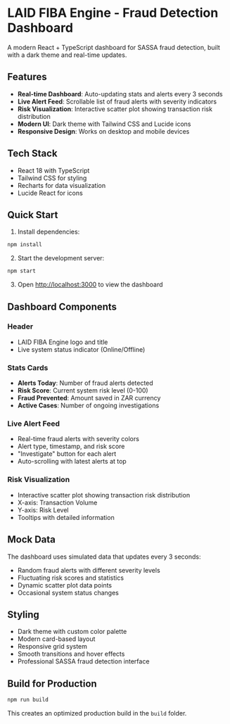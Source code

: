 # LAID FIBA Engine - Fraud Detection Dashboard

A modern React + TypeScript dashboard for SASSA fraud detection, built with a dark theme and real-time updates.

## Features

- **Real-time Dashboard**: Auto-updating stats and alerts every 3 seconds
- **Live Alert Feed**: Scrollable list of fraud alerts with severity indicators
- **Risk Visualization**: Interactive scatter plot showing transaction risk distribution
- **Modern UI**: Dark theme with Tailwind CSS and Lucide icons
- **Responsive Design**: Works on desktop and mobile devices

## Tech Stack

- React 18 with TypeScript
- Tailwind CSS for styling
- Recharts for data visualization
- Lucide React for icons

## Quick Start

1. Install dependencies:
```bash
npm install
```

2. Start the development server:
```bash
npm start
```

3. Open [http://localhost:3000](http://localhost:3000) to view the dashboard

## Dashboard Components

### Header
- LAID FIBA Engine logo and title
- Live system status indicator (Online/Offline)

### Stats Cards
- **Alerts Today**: Number of fraud alerts detected
- **Risk Score**: Current system risk level (0-100)
- **Fraud Prevented**: Amount saved in ZAR currency
- **Active Cases**: Number of ongoing investigations

### Live Alert Feed
- Real-time fraud alerts with severity colors
- Alert type, timestamp, and risk score
- "Investigate" button for each alert
- Auto-scrolling with latest alerts at top

### Risk Visualization
- Interactive scatter plot showing transaction risk distribution
- X-axis: Transaction Volume
- Y-axis: Risk Level
- Tooltips with detailed information

## Mock Data

The dashboard uses simulated data that updates every 3 seconds:
- Random fraud alerts with different severity levels
- Fluctuating risk scores and statistics
- Dynamic scatter plot data points
- Occasional system status changes

## Styling

- Dark theme with custom color palette
- Modern card-based layout
- Responsive grid system
- Smooth transitions and hover effects
- Professional SASSA fraud detection interface

## Build for Production

```bash
npm run build
```

This creates an optimized production build in the `build` folder.